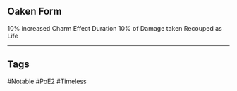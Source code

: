 ## Oaken Form
10% increased Charm Effect Duration
10% of Damage taken Recouped as Life

---
## Tags
#Notable
#PoE2
#Timeless
